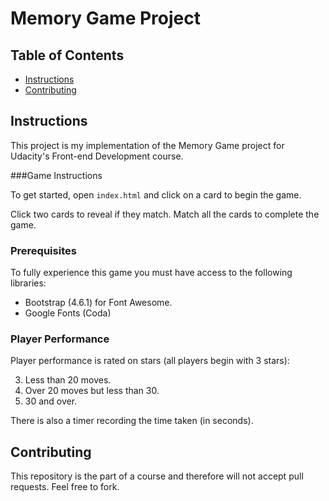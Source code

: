 # Memory Game Project

## Table of Contents

* [Instructions](#instructions)
* [Contributing](#contributing)

## Instructions

This project is my implementation of the Memory Game project for Udacity's Front-end Development course. 

###Game Instructions

To get started, open `index.html` and click on a card to begin the game. 

Click two cards to reveal if they match. Match all the cards to complete the game.

### Prerequisites

To fully experience this game you must have access to the following libraries:

* Bootstrap (4.6.1) for Font Awesome.
* Google Fonts (Coda)

### Player Performance

Player performance is rated on stars (all players begin with 3 stars):

3. Less than 20 moves.
2. Over 20 moves but less than 30.
1. 30 and over.

There is also a timer recording the time taken (in seconds).

## Contributing

This repository is the part of a course and therefore will not accept pull requests. Feel free to fork.

